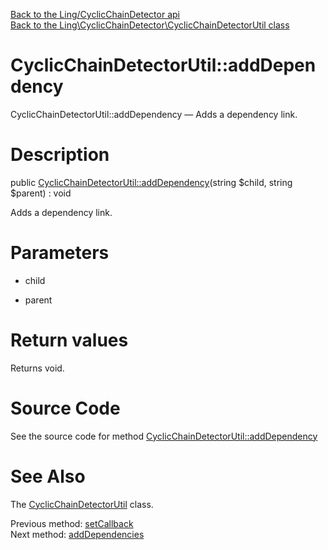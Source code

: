 [Back to the Ling/CyclicChainDetector api](https://github.com/lingtalfi/CyclicChainDetector/blob/master/doc/api/Ling/CyclicChainDetector.md)<br>
[Back to the Ling\CyclicChainDetector\CyclicChainDetectorUtil class](https://github.com/lingtalfi/CyclicChainDetector/blob/master/doc/api/Ling/CyclicChainDetector/CyclicChainDetectorUtil.md)


CyclicChainDetectorUtil::addDependency
================



CyclicChainDetectorUtil::addDependency — Adds a dependency link.




Description
================


public [CyclicChainDetectorUtil::addDependency](https://github.com/lingtalfi/CyclicChainDetector/blob/master/doc/api/Ling/CyclicChainDetector/CyclicChainDetectorUtil/addDependency.md)(string $child, string $parent) : void




Adds a dependency link.




Parameters
================


- child

    

- parent

    


Return values
================

Returns void.








Source Code
===========
See the source code for method [CyclicChainDetectorUtil::addDependency](https://github.com/lingtalfi/CyclicChainDetector/blob/master/CyclicChainDetectorUtil.php#L58-L76)


See Also
================

The [CyclicChainDetectorUtil](https://github.com/lingtalfi/CyclicChainDetector/blob/master/doc/api/Ling/CyclicChainDetector/CyclicChainDetectorUtil.md) class.

Previous method: [setCallback](https://github.com/lingtalfi/CyclicChainDetector/blob/master/doc/api/Ling/CyclicChainDetector/CyclicChainDetectorUtil/setCallback.md)<br>Next method: [addDependencies](https://github.com/lingtalfi/CyclicChainDetector/blob/master/doc/api/Ling/CyclicChainDetector/CyclicChainDetectorUtil/addDependencies.md)<br>

